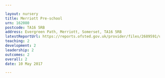 ```yaml
---

layout: nursery
title: Merriott Pre-school
urn: 162080
postcode: TA16 5RB
address: Evergreen Path, Merriott, Somerset, TA16 5RB
latestReportUrl: https://reports.ofsted.gov.uk/provider/files/2689591/urn/162080.pdf
teaching: 2
development: 2
leadership: 2
outcomes: 2
overall: 2
date: 10 May 2017

---
```

